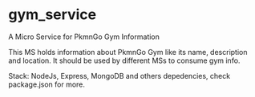 # gym_service
A Micro Service for PkmnGo Gym Information

This MS holds information about PkmnGo Gym like its name, description and location. It should be used by different MSs to consume gym info.

Stack: NodeJs, Express, MongoDB and others depedencies, check package.json for more.
